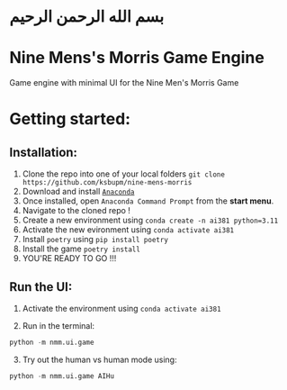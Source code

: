 # بسم الله الرحمن الرحيم

# Nine Mens's Morris Game Engine

Game engine with minimal UI for the Nine Men's Morris Game

# Getting started:

## Installation:

1. Clone the repo into one of your local folders `git clone https://github.com/ksbupm/nine-mens-morris`
1. Download and install [`Anaconda`](https://www.anaconda.com/download/success)
1. Once installed, open `Anaconda Command Prompt` from the **start menu**.
1. Navigate to the cloned repo !
1. Create a new environment using `conda create -n ai381 python=3.11`
1. Activate the new evironment using `conda activate ai381`
1. Install `poetry` using `pip install poetry`
1. Install the game `poetry install`
1. YOU'RE READY TO GO !!!



## Run the UI:

1. Activate the environment using `conda activate ai381`

2. Run in the terminal:

```python
python -m nmm.ui.game
```

3. Try out the human vs human mode using:

```python
python -m nmm.ui.game AIHu
```

